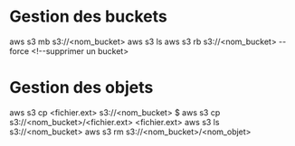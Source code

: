 # Gestion des buckets
aws s3 mb s3://<nom_bucket> <!--Creation d'un bucket-->
aws s3 ls <!--Lister les buckets-->
aws s3 rb s3://<nom_bucket> --force <!--supprimer un bucket>

# Gestion des objets
aws s3 cp <fichier.ext> s3://<nom_bucket> <!--Téléverser un fichier-->$
aws s3 cp s3://<nom_bucket>/<fichier.ext> <fichier.ext> <path> <!--Télécharger un fichier-->
aws s3 ls s3://<nom_bucket> <!--Lister les objets dans un bucket-->
aws s3 rm s3://<nom_bucket>/<nom_objet> <!--Supprimer un objet spécifique-->
